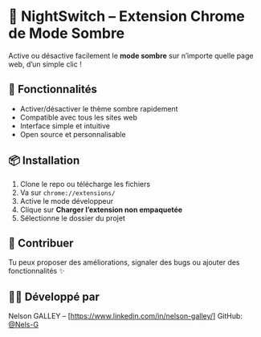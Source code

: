 # 🌙 NightSwitch – Extension Chrome de Mode Sombre

Active ou désactive facilement le **mode sombre** sur n’importe quelle page web, d’un simple clic !

## 🚀 Fonctionnalités

- Activer/désactiver le thème sombre rapidement
- Compatible avec tous les sites web
- Interface simple et intuitive
- Open source et personnalisable

## 📦 Installation

1. Clone le repo ou télécharge les fichiers
2. Va sur `chrome://extensions/`
3. Active le mode développeur
4. Clique sur **Charger l’extension non empaquetée**
5. Sélectionne le dossier du projet

## 🤝 Contribuer

Tu peux proposer des améliorations, signaler des bugs ou ajouter des fonctionnalités ✨

## 👨‍💻 Développé par

Nelson GALLEY – [https://www.linkedin.com/in/nelson-galley/]
GitHub: [@Nels-G](https://github.com/Nels-G)

